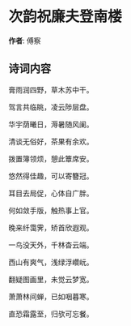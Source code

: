 # 次韵祝廉夫登南楼

**作者**: 傅察

## 诗词内容

膏雨润四野，草木苏中干。

驾言共临眺，凌云陟层盘。

华宇荫曦日，溽暑随风阑。

清谈无俗好，茶果有余欢。

拨置簿领烦，憩此簟席安。

悠然得佳趣，可以寄簪冠。

耳目去局促，心体自广胖。

何如敛手版，触热事上官。

晚来纤霭霁，矫首欣遐观。

一鸟没天外，千林杳云端。

西山有爽气，浅绿浮巑岏。

翻疑图画里，未觉云梦宽。

萧萧林间蝉，已如咽暮寒。

直恐霜露至，归欤可忘餐。

